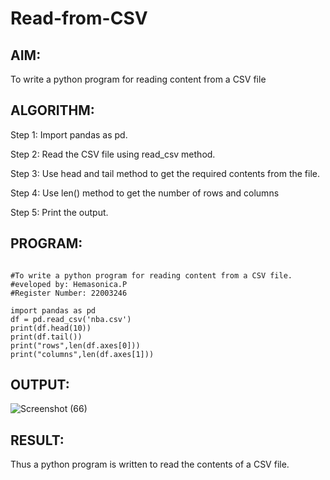 # Read-from-CSV

## AIM:
To write a python program for reading content from a CSV file

## ALGORITHM:

Step 1:
Import pandas as pd.

Step 2:
Read the CSV file using read_csv method.

Step 3:
Use head and tail method to get the required contents from the file.

Step 4:
Use len() method to get the number of rows and columns

Step 5:
Print the output.

## PROGRAM:
```

#To write a python program for reading content from a CSV file.
#eveloped by: Hemasonica.P
#Register Number: 22003246

import pandas as pd
df = pd.read_csv('nba.csv')
print(df.head(10))
print(df.tail())
print("rows",len(df.axes[0]))
print("columns",len(df.axes[1]))
```

## OUTPUT:

![Screenshot (66)](https://user-images.githubusercontent.com/118361409/214375052-1db156cb-1417-49eb-ba79-934815bc1f35.png)

## RESULT:
Thus a python program is written to read the contents of a CSV file.

